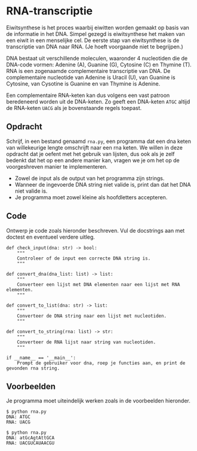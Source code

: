 # RNA-transcriptie

Eiwitsynthese is het proces waarbij eiwitten worden gemaakt op basis van de informatie in het DNA. Simpel gezegd is eiwitsynthese het maken van een eiwit in een menselijke cel. De eerste stap van eiwitsynthese is de transcriptie van DNA naar RNA. (Je hoeft voorgaande niet te begrijpen.)

DNA bestaat uit verschillende moleculen, waaronder 4 nucleotiden die de DNA-code vormen: Adenine (A), Guanine (G), Cytosine (C) en Thymine (T). RNA is een zogenaamde complementaire transcriptie van DNA. De complementaire nucleotide van Adenine is Uracil (U), van Guanine is Cytosine, van Cysotine is Guanine en van Thymine is Adenine.

Een complementaire RNA-keten kan dus volgens een vast patroon beredeneerd worden uit de DNA-keten. Zo geeft een DNA-keten `ATGC` altijd de RNA-keten `UACG` als je bovenstaande regels toepast.

## Opdracht

Schrijf, in een bestand genaamd `rna.py`, een programma dat een dna keten van willekeurige lengte omschrijft naar een rna keten.
We willen in deze opdracht dat je oefent met het gebruik van lijsten, dus ook als je zelf bedenkt dat het op een andere manier kan, vragen we je om het op de voorgeshreven manier te implementeren.

* Zowel de input als de output van het programma zijn strings.
* Wanneer de ingevoerde DNA string niet valide is, print dan dat het DNA niet valide is.
* Je programma moet zowel kleine als hoofdletters accepteren.

## Code

Ontwerp je code zoals hieronder beschreven. Vul de docstrings aan met doctest en eventueel verdere uitleg.


    def check_input(dna: str) -> bool:
        """
        Controleer of de input een correcte DNA string is.    
        """

    def convert_dna(dna_list: list) -> list:
        """
        Converteer een lijst met DNA elementen naar een lijst met RNA elementen.
        """

    def convert_to_list(dna: str) -> list:
        """
        Converteer de DNA string naar een lijst met nucleotiden.
        """

    def convert_to_string(rna: list) -> str:
        """
        Converteer de RNA lijst naar string van nucleotiden.
        """

    if __name__ == '__main__':
        Prompt de gebruiker voor dna, roep je functies aan, en print de gevonden rna string.

## Voorbeelden

Je programma moet uiteindelijk werken zoals in de voorbeelden hieronder.

    $ python rna.py
    DNA: ATGC
    RNA: UACG

    $ python rna.py
    DNA: atGcAgtAttGCA
    RNA: UACGUCAUAACGU
